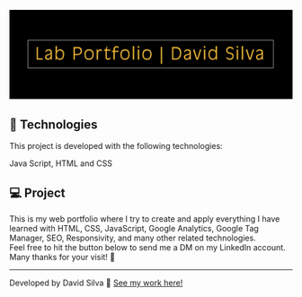 <p align="center">
 <img src="src/cover-git-logo.jpg" alt="Logo cover " />
</p>

## 🚀 Technologies

This project is developed with the following technologies:

Java Script, HTML and CSS

## 💻 Project

This is my web portfolio where I try to create and apply everything I have learned with HTML, CSS, JavaScript, Google Analytics, Google Tag Manager, SEO, Responsivity, and many other related technologies. </br>
Feel free to hit the button below to send me a DM on my LinkedIn account. Many thanks for your visit! 💜

---

Developed by David Silva :wave: [See my work here!](https://d27silva.netlify.app/)
